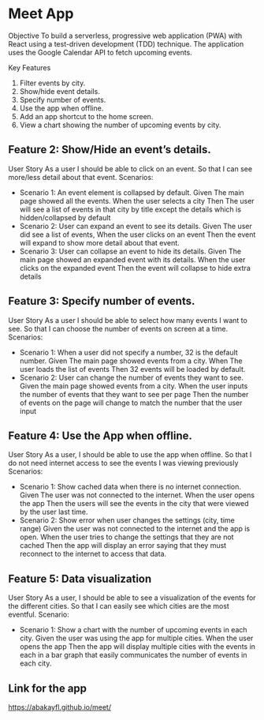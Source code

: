 
# Meet App

Objective
To build a serverless, progressive web application (PWA) with React using a test-driven
development (TDD) technique. The application uses the Google Calendar API to fetch
upcoming events.

Key Features
1. Filter events by city.
2. Show/hide event details.
3. Specify number of events.
4. Use the app when offline.
5. Add an app shortcut to the home screen.
6. View a chart showing the number of upcoming events by city.

## Feature 2: Show/Hide an event’s details.

User Story
As a user
I should be able to click on an event. So that I can see more/less detail about that event.
Scenarios:
- Scenario 1: An event element is collapsed by default.
Given The main page showed all the events.
When the user selects a city
Then The user will see a list of events in that city by title except the details which is hidden/collapsed by default
- Scenario 2: User can expand an event to see its details.
Given The user did see a list of events,
When the user clicks on an event
Then the event will expand to show more detail about that event.
- Scenario 3: User can collapse an event to hide its details.
Given The main page showed an expanded event with its details. When the user clicks on the expanded event
Then the event will collapse to hide extra details

## Feature 3: Specify number of events. 

User Story
As a user
I should be able to select how many events I want to see.
So that I can choose the number of events on screen at a time.
Scenarios:
- Scenario 1: When a user did not specify a number, 32 is the default number.
Given The main page showed events from a city. When The user loads the list of events
Then 32 events will be loaded by default.
- Scenario 2: User can change the number of events they want to see.
Given the main page showed events from a city.
When the user inputs the number of events that they want to see per page
Then the number of events on the page will change to match the number that the user input
 
## Feature 4: Use the App when offline. 

User Story
As a user,
I should be able to use the app when offline.
So that I do not need internet access to see the events I was viewing previously
Scenarios: 
- Scenario 1: Show cached data when there is no internet connection.
Given The user was not connected to the internet.
When the user opens the app
Then the users will see the events in the city that were viewed by the user last time.
- Scenario 2: Show error when user changes the settings (city, time range)
Given the user was not connected to the internet and the app is open.
When the user tries to change the settings that they are not cached
Then the app will display an error saying that they must reconnect to the internet to access that data.

## Feature 5: Data visualization 

User Story
As a user,
I should be able to see a visualization of the events for the different cities. So that I can easily see which cities are the most eventful.
Scenario:
- Scenario 1: Show a chart with the number of upcoming events in each city.
Given the user was using the app for multiple cities.
When the user opens the app
Then the app will display multiple cities with the events in each in a bar graph that easily communicates the number of events in each city.

## Link for the app
https://abakayfl.github.io/meet/
